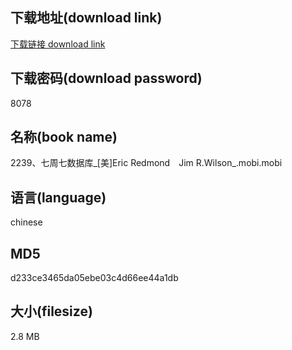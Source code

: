 ## 下载地址(download link)
[下载链接 download link](https://voluble-croquembouche-d321dc.netlify.app/?s=2239%E3%80%81%E4%B8%83%E5%91%A8%E4%B8%83%E6%95%B0%E6%8D%AE%E5%BA%93_%5B%E7%BE%8E%5DEric+Redmond%E3%80%80Jim+R.Wilson_.mobi)

## 下载密码(download password)
8078

## 名称(book name)
2239、七周七数据库_[美]Eric Redmond　Jim R.Wilson_.mobi.mobi

## 语言(language)
chinese

## MD5
d233ce3465da05ebe03c4d66ee44a1db

## 大小(filesize)
2.8 MB
